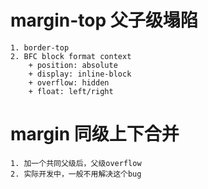 # margin-top 父子级塌陷
    1. border-top
    2. BFC block format context
        + position: absolute
        + display: inline-block
        + overflow: hidden
        + float: left/right

# margin 同级上下合并
    1. 加一个共同父级后，父级overflow
    2. 实际开发中，一般不用解决这个bug